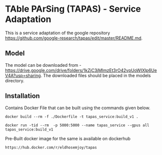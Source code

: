 # TAble PArSing (TAPAS) - Service Adaptation

This is a service adaptation of the google repository https://github.com/google-research/tapas/edit/master/README.md.

## Model
The model can be downloaded from - https://drive.google.com/drive/folders/1kZjC3jMImzEt3rO42vpUoWIXlp6UeV4A?usp=sharing.
The downloaded files should be placed in the models directory.

## Installation
Contains Docker File that can be built using the commands given below.

    docker build --rm -f ./Dockerfile -t tapas_service:build_v1 .
    
    docker run -tid --rm  -p 5000:5000 --name tapas_service --gpus all tapas_service:build_v1

Pre-Built docker image for the same is available on dockerhub
    
    https://hub.docker.com/r/eldhosemjoy/tapas
    
